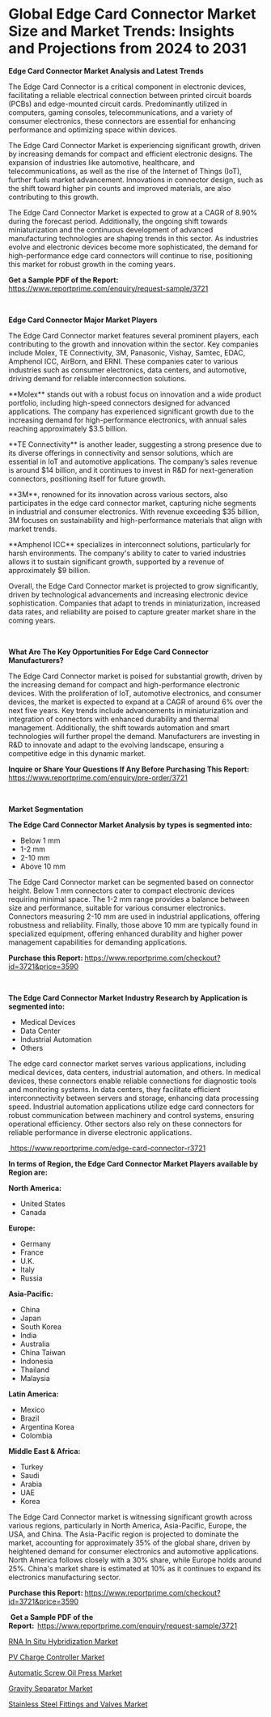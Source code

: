 <p><h1>Global Edge Card Connector Market Size and Market Trends: Insights and Projections from 2024 to 2031</h1></p><p><strong>Edge Card Connector Market Analysis and Latest Trends</strong></p>
<p><p>The Edge Card Connector is a critical component in electronic devices, facilitating a reliable electrical connection between printed circuit boards (PCBs) and edge-mounted circuit cards. Predominantly utilized in computers, gaming consoles, telecommunications, and a variety of consumer electronics, these connectors are essential for enhancing performance and optimizing space within devices. </p><p>The Edge Card Connector Market is experiencing significant growth, driven by increasing demands for compact and efficient electronic designs. The expansion of industries like automotive, healthcare, and telecommunications, as well as the rise of the Internet of Things (IoT), further fuels market advancement. Innovations in connector design, such as the shift toward higher pin counts and improved materials, are also contributing to this growth. </p><p>The Edge Card Connector Market is expected to grow at a CAGR of 8.90% during the forecast period. Additionally, the ongoing shift towards miniaturization and the continuous development of advanced manufacturing technologies are shaping trends in this sector. As industries evolve and electronic devices become more sophisticated, the demand for high-performance edge card connectors will continue to rise, positioning this market for robust growth in the coming years.</p></p>
<p><strong>Get a Sample PDF of the Report:&nbsp;</strong> <a href="https://www.reportprime.com/enquiry/request-sample/3721">https://www.reportprime.com/enquiry/request-sample/3721</a></p>
<p>&nbsp;</p>
<p><strong>Edge Card Connector Major Market Players</strong></p>
<p><p>The Edge Card Connector market features several prominent players, each contributing to the growth and innovation within the sector. Key companies include Molex, TE Connectivity, 3M, Panasonic, Vishay, Samtec, EDAC, Amphenol ICC, AirBorn, and ERNI. These companies cater to various industries such as consumer electronics, data centers, and automotive, driving demand for reliable interconnection solutions.</p><p>**Molex** stands out with a robust focus on innovation and a wide product portfolio, including high-speed connectors designed for advanced applications. The company has experienced significant growth due to the increasing demand for high-performance electronics, with annual sales reaching approximately $3.5 billion.</p><p>**TE Connectivity** is another leader, suggesting a strong presence due to its diverse offerings in connectivity and sensor solutions, which are essential in IoT and automotive applications. The company’s sales revenue is around $14 billion, and it continues to invest in R&D for next-generation connectors, positioning itself for future growth.</p><p>**3M**, renowned for its innovation across various sectors, also participates in the edge card connector market, capturing niche segments in industrial and consumer electronics. With revenue exceeding $35 billion, 3M focuses on sustainability and high-performance materials that align with market trends.</p><p>**Amphenol ICC** specializes in interconnect solutions, particularly for harsh environments. The company's ability to cater to varied industries allows it to sustain significant growth, supported by a revenue of approximately $9 billion.</p><p>Overall, the Edge Card Connector market is projected to grow significantly, driven by technological advancements and increasing electronic device sophistication. Companies that adapt to trends in miniaturization, increased data rates, and reliability are poised to capture greater market share in the coming years.</p></p>
<p>&nbsp;</p>
<p><strong>What Are The Key Opportunities For Edge Card Connector Manufacturers?</strong></p>
<p><p>The Edge Card Connector market is poised for substantial growth, driven by the increasing demand for compact and high-performance electronic devices. With the proliferation of IoT, automotive electronics, and consumer devices, the market is expected to expand at a CAGR of around 6% over the next five years. Key trends include advancements in miniaturization and integration of connectors with enhanced durability and thermal management. Additionally, the shift towards automation and smart technologies will further propel the demand. Manufacturers are investing in R&D to innovate and adapt to the evolving landscape, ensuring a competitive edge in this dynamic market.</p></p>
<p><strong>Inquire or Share Your Questions If Any Before Purchasing This Report:</strong> <a href="https://www.reportprime.com/enquiry/pre-order/3721">https://www.reportprime.com/enquiry/pre-order/3721</a></p>
<p>&nbsp;</p>
<p><strong>Market Segmentation</strong></p>
<p><strong>The Edge Card Connector Market Analysis by types is segmented into:</strong></p>
<p><ul><li>Below 1 mm</li><li>1-2 mm</li><li>2-10 mm</li><li>Above 10 mm</li></ul></p>
<p><p>The Edge Card Connector market can be segmented based on connector height. Below 1 mm connectors cater to compact electronic devices requiring minimal space. The 1-2 mm range provides a balance between size and performance, suitable for various consumer electronics. Connectors measuring 2-10 mm are used in industrial applications, offering robustness and reliability. Finally, those above 10 mm are typically found in specialized equipment, offering enhanced durability and higher power management capabilities for demanding applications.</p></p>
<p><strong>Purchase this Report:&nbsp;</strong><a href="https://www.reportprime.com/checkout?id=3721&price=3590">https://www.reportprime.com/checkout?id=3721&price=3590</a></p>
<p>&nbsp;</p>
<p><strong>The Edge Card Connector Market Industry Research by Application is segmented into:</strong></p>
<p><ul><li>Medical Devices</li><li>Data Center</li><li>Industrial Automation</li><li>Others</li></ul></p>
<p><p>The edge card connector market serves various applications, including medical devices, data centers, industrial automation, and others. In medical devices, these connectors enable reliable connections for diagnostic tools and monitoring systems. In data centers, they facilitate efficient interconnectivity between servers and storage, enhancing data processing speed. Industrial automation applications utilize edge card connectors for robust communication between machinery and control systems, ensuring operational efficiency. Other sectors also rely on these connectors for reliable performance in diverse electronic applications.</p></p>
<p><a href="https://www.reportprime.com/edge-card-connector-r3721">&nbsp;https://www.reportprime.com/edge-card-connector-r3721</a></p>
<p><strong>In terms of Region, the Edge Card Connector Market Players available by Region are:</strong></p>
<p>
    <p> <strong> North America: </strong>
        <ul>
            <li>United States</li>
            <li>Canada</li>
        </ul>
        </p> 
    <p> <strong> Europe: </strong>
        <ul>
            <li>Germany</li>
            <li>France</li>
            <li>U.K.</li>
            <li>Italy</li>
            <li>Russia</li>
        </ul>
        </p> 
    <p> <strong> Asia-Pacific: </strong>
        <ul>
            <li>China</li>
            <li>Japan</li>
            <li>South Korea</li>
            <li>India</li>
            <li>Australia</li>
            <li>China Taiwan</li>
            <li>Indonesia</li>
            <li>Thailand</li>
            <li>Malaysia</li>
        </ul>
        </p> 
    <p> <strong> Latin America: </strong>
        <ul>
            <li>Mexico</li>
            <li>Brazil</li>
            <li>Argentina Korea</li>
            <li>Colombia</li>
        </ul>
        </p> 
    <p> <strong> Middle East & Africa: </strong>
        <ul>
            <li>Turkey</li>
            <li>Saudi</li>
            <li>Arabia</li>
            <li>UAE</li>
            <li>Korea</li>
        </ul>
    </p>
    </p>
<p><p>The Edge Card Connector market is witnessing significant growth across various regions, particularly in North America, Asia-Pacific, Europe, the USA, and China. The Asia-Pacific region is projected to dominate the market, accounting for approximately 35% of the global share, driven by heightened demand for consumer electronics and automotive applications. North America follows closely with a 30% share, while Europe holds around 25%. China's market share is estimated at 10% as it continues to expand its electronics manufacturing sector.</p></p>
<p><strong>Purchase this Report: </strong><a href="https://www.reportprime.com/checkout?id=3721&price=3590">https://www.reportprime.com/checkout?id=3721&price=3590</a></p>
<p>&nbsp;<strong>Get a Sample PDF of the Report:&nbsp;&nbsp;</strong><a href="https://www.reportprime.com/enquiry/request-sample/3721">https://www.reportprime.com/enquiry/request-sample/3721</a></p>
<p><strong></strong></p>
<p><p><a href="https://www.linkedin.com/pulse/rna-situ-hybridization-market-industry-landscape-growth-j6z9e?trackingId=q1ENnczaSnCrQnDQEaqxvg%3D%3D">RNA In Situ Hybridization Market</a></p><p><a href="https://www.linkedin.com/pulse/pv-charge-controller-market-investigation-industry-evolution-esfse?trackingId=ly5g4dB2TOeEShdm8MmgxA%3D%3D">PV Charge Controller Market</a></p><p><a href="https://issuu.com/reportprime-2/docs/automatic-screw-oil-press-market-si_e43bc4195c0a21">Automatic Screw Oil Press Market</a></p><p><a href="https://issuu.com/reportprime-2/docs/gravity-separator-market-size-2030._d71e446a19039a">Gravity Separator Market</a></p><p><a href="https://www.linkedin.com/pulse/stainless-steel-fittings-valves-market-industry-trends-tpnre?trackingId=%2FFvFzGpCTm6XzEtzLIMtrQ%3D%3D">Stainless Steel Fittings and Valves Market</a></p></p>